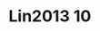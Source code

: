 <a name="material" />

# Lin2013 10
<script type="application/ld+json">
  {
    "@context": "https://schema.org/",
    "@type": "ChemicalSubstance",
    "http://purl.org/dc/terms/conformsTo":
      {
        "@type": "CreativeWork",
        "@id": "https://bioschemas.org/profiles/ChemicalSubstance/0.4-RELEASE/"
      },
    "@id": "https://egonw.github.io/nanowiki/nanowiki457.html#material",
    "name": "Lin2013 10",
    "sameAs: "http://127.0.0.1/mediawiki/index.php/Special:URIResolver/Lin2013_10"
  }
</script>

